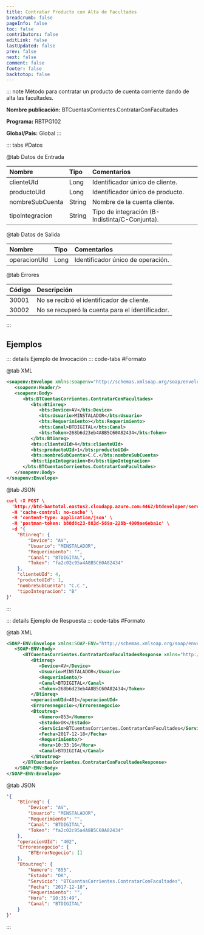 ```yaml
---
title: Contratar Producto con Alta de Facultades
breadcrumb: false
pageInfo: false
toc: false
contributors: false
editLink: false
lastUpdated: false
prev: false
next: false
comment: false
footer: false
backtotop: false
---
```


<!-- ABRE DATOS DEL MÉTODO -->
::: note Método para contratar un producto de cuenta corriente dando de alta las facultades.

**Nombre publicación:** BTCuentasCorrientes.ContratarConFacultades

**Programa:** RBTPG102

**Global/País:** Global
:::
<!-- CIERRA DATOS DEL MÉTODO -->

<!-- ABRE TABLA DE DATOS -->
::: tabs #Datos 

@tab Datos de Entrada

Nombre | Tipo | Comentarios
:--------- | :--------- | :---------
clienteUId | Long | Identificador único de cliente.
productoUId | Long | Identificador único de producto.
nombreSubCuenta | String | Nombre de la cuenta cliente.
tipoIntegracion | String | Tipo de integración  (B-Indistinta/C-Conjunta).

@tab Datos de Salida

Nombre | Tipo | Comentarios
:--------- | :----------- | :-----------
operacionUId | Long | Identificador único de operación.

@tab Errores

Código | Descripción
:--------- | :-----------
30001 | No se recibió el identificador de cliente.
30002 | No se recuperó la cuenta para el identificador.
::: 
<!-- CIERRA TABLA DE DATOS -->

## **Ejemplos**

<!-- ABRE EJEMPLO DE INVOCACIÓN -->
::: details Ejemplo de Invocación 
::: code-tabs #Formato

@tab XML
```xml
<soapenv:Envelope xmlns:soapenv="http://schemas.xmlsoap.org/soap/envelope/" xmlns:bts="http://uy.com.dlya.bantotal/BTSOA/">
   <soapenv:Header/>
   <soapenv:Body>
      <bts:BTCuentasCorrientes.ContratarConFacultades>
         <bts:Btinreq>
            <bts:Device>AV</bts:Device>
            <bts:Usuario>MINSTALADOR</bts:Usuario>
            <bts:Requerimiento></bts:Requerimiento>
            <bts:Canal>BTDIGITAL</bts:Canal>
            <bts:Token>268b6d23eb4A8B5C60A82434</bts:Token>
         </bts:Btinreq>
         <bts:clienteUId>4</bts:clienteUId>
         <bts:productoUId>1</bts:productoUId>
         <bts:nombreSubCuenta>C.C.</bts:nombreSubCuenta>
         <bts:tipoIntegracion>B</bts:tipoIntegracion>
      </bts:BTCuentasCorrientes.ContratarConFacultades>
   </soapenv:Body>
</soapenv:Envelope>
```

@tab JSON
```json
curl -X POST \
  'http://btd-bantotal.eastus2.cloudapp.azure.com:4462/btdeveloper/servlet/com.dlya.bantotal.odwsbt_BTCuentasCorrientes?ContratarConFacultades=' \
  -H 'cache-control: no-cache' \
  -H 'content-type: application/json' \
  -H 'postman-token: b80d8c23-883d-589a-228b-4009ae6eba1c' \
  -d '{
	"Btinreq": {
		"Device": "AV",
		"Usuario": "MINSTALADOR",
		"Requerimiento": "",
		"Canal": "BTDIGITAL",
		"Token": "fa2c02c95a4A8B5C60A82434"
	},
    "clienteUId": 4,
    "productoUId": 1,
    "nombreSubCuenta": "C.C.",
    "tipoIntegracion": "B"
}'
```
:::
<!-- CIERRA EJEMPLO DE INVOCACIÓN -->

<!-- ABRE EJEMPLO DE RESPUESTA -->
::: details Ejemplo de Respuesta 
::: code-tabs #Formato

@tab XML
```xml
<SOAP-ENV:Envelope xmlns:SOAP-ENV="http://schemas.xmlsoap.org/soap/envelope/" xmlns:xsd="http://www.w3.org/2001/XMLSchema" xmlns:SOAP-ENC="http://schemas.xmlsoap.org/soap/encoding/" xmlns:xsi="http://www.w3.org/2001/XMLSchema-instance">
   <SOAP-ENV:Body>
      <BTCuentasCorrientes.ContratarConFacultadesResponse xmlns="http://uy.com.dlya.bantotal/BTSOA/">
         <Btinreq>
            <Device>AV</Device>
            <Usuario>MINSTALADOR</Usuario>
            <Requerimiento/>
            <Canal>BTDIGITAL</Canal>
            <Token>268b6d23eb4A8B5C60A82434</Token>
         </Btinreq>
         <operacionUId>401</operacionUId>
         <Erroresnegocio></Erroresnegocio>
         <Btoutreq>
            <Numero>853</Numero>
            <Estado>OK</Estado>
            <Servicio>BTCuentasCorrientes.ContratarConFacultades</Servicio>
            <Fecha>2017-12-18</Fecha>
            <Requerimiento/>
            <Hora>10:33:16</Hora>
            <Canal>BTDIGITAL</Canal>
         </Btoutreq>
      </BTCuentasCorrientes.ContratarConFacultadesResponse>
   </SOAP-ENV:Body>
</SOAP-ENV:Envelope>
```

@tab JSON
```json
'{
	"Btinreq": {
		"Device": "AV",
		"Usuario": "MINSTALADOR",
		"Requerimiento": "",
		"Canal": "BTDIGITAL",
		"Token": "fa2c02c95a4A8B5C60A82434"
	},
    "operacionUId": "402",
    "Erroresnegocio": {
        "BTErrorNegocio": []
    },
    "Btoutreq": {
        "Numero": "855",
        "Estado": "OK",
        "Servicio": "BTCuentasCorrientes.ContratarConFacultades",
        "Fecha": "2017-12-18",
        "Requerimiento": "",
        "Hora": "10:35:49",
        "Canal": "BTDIGITAL"
    }
}'
```
::: 
<!-- CIERRA EJEMPLO DE RESPUESTA -->